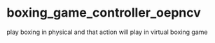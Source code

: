 # boxing_game_controller_oepncv
 play boxing in physical and that action will play in virtual boxing game
